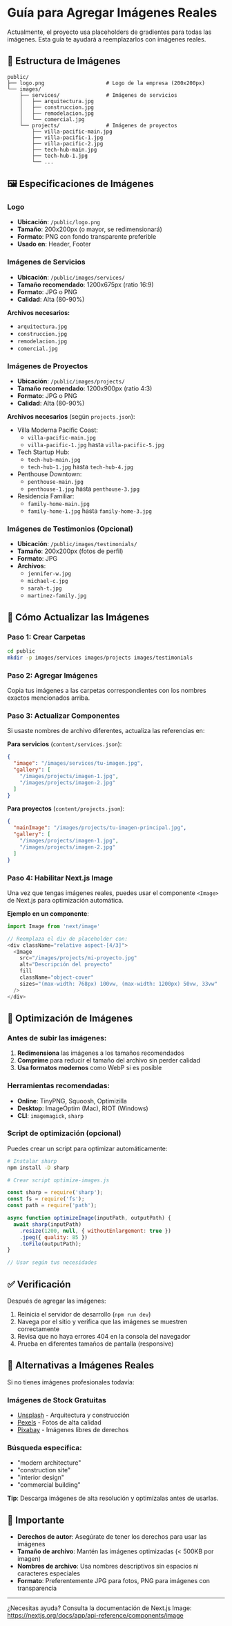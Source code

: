 # Guía para Agregar Imágenes Reales

Actualmente, el proyecto usa placeholders de gradientes para todas las imágenes. Esta guía te ayudará a reemplazarlos con imágenes reales.

## 📁 Estructura de Imágenes

```
public/
├── logo.png                    # Logo de la empresa (200x200px)
└── images/
    ├── services/               # Imágenes de servicios
    │   ├── arquitectura.jpg
    │   ├── construccion.jpg
    │   ├── remodelacion.jpg
    │   └── comercial.jpg
    └── projects/               # Imágenes de proyectos
        ├── villa-pacific-main.jpg
        ├── villa-pacific-1.jpg
        ├── villa-pacific-2.jpg
        ├── tech-hub-main.jpg
        ├── tech-hub-1.jpg
        └── ...
```

## 🖼️ Especificaciones de Imágenes

### Logo
- **Ubicación**: `/public/logo.png`
- **Tamaño**: 200x200px (o mayor, se redimensionará)
- **Formato**: PNG con fondo transparente preferible
- **Usado en**: Header, Footer

### Imágenes de Servicios
- **Ubicación**: `/public/images/services/`
- **Tamaño recomendado**: 1200x675px (ratio 16:9)
- **Formato**: JPG o PNG
- **Calidad**: Alta (80-90%)

**Archivos necesarios:**
- `arquitectura.jpg`
- `construccion.jpg`
- `remodelacion.jpg`
- `comercial.jpg`

### Imágenes de Proyectos
- **Ubicación**: `/public/images/projects/`
- **Tamaño recomendado**: 1200x900px (ratio 4:3)
- **Formato**: JPG o PNG
- **Calidad**: Alta (80-90%)

**Archivos necesarios** (según `projects.json`):
- Villa Moderna Pacific Coast:
  - `villa-pacific-main.jpg`
  - `villa-pacific-1.jpg` hasta `villa-pacific-5.jpg`
- Tech Startup Hub:
  - `tech-hub-main.jpg`
  - `tech-hub-1.jpg` hasta `tech-hub-4.jpg`
- Penthouse Downtown:
  - `penthouse-main.jpg`
  - `penthouse-1.jpg` hasta `penthouse-3.jpg`
- Residencia Familiar:
  - `family-home-main.jpg`
  - `family-home-1.jpg` hasta `family-home-3.jpg`

### Imágenes de Testimonios (Opcional)
- **Ubicación**: `/public/images/testimonials/`
- **Tamaño**: 200x200px (fotos de perfil)
- **Formato**: JPG
- **Archivos**: 
  - `jennifer-w.jpg`
  - `michael-c.jpg`
  - `sarah-t.jpg`
  - `martinez-family.jpg`

## 🔄 Cómo Actualizar las Imágenes

### Paso 1: Crear Carpetas
```bash
cd public
mkdir -p images/services images/projects images/testimonials
```

### Paso 2: Agregar Imágenes
Copia tus imágenes a las carpetas correspondientes con los nombres exactos mencionados arriba.

### Paso 3: Actualizar Componentes

Si usaste nombres de archivo diferentes, actualiza las referencias en:

**Para servicios** (`content/services.json`):
```json
{
  "image": "/images/services/tu-imagen.jpg",
  "gallery": [
    "/images/projects/imagen-1.jpg",
    "/images/projects/imagen-2.jpg"
  ]
}
```

**Para proyectos** (`content/projects.json`):
```json
{
  "mainImage": "/images/projects/tu-imagen-principal.jpg",
  "gallery": [
    "/images/projects/imagen-1.jpg",
    "/images/projects/imagen-2.jpg"
  ]
}
```

### Paso 4: Habilitar Next.js Image

Una vez que tengas imágenes reales, puedes usar el componente `<Image>` de Next.js para optimización automática.

**Ejemplo en un componente**:

```typescript
import Image from 'next/image'

// Reemplaza el div de placeholder con:
<div className="relative aspect-[4/3]">
  <Image
    src="/images/projects/mi-proyecto.jpg"
    alt="Descripción del proyecto"
    fill
    className="object-cover"
    sizes="(max-width: 768px) 100vw, (max-width: 1200px) 50vw, 33vw"
  />
</div>
```

## 📝 Optimización de Imágenes

### Antes de subir las imágenes:

1. **Redimensiona** las imágenes a los tamaños recomendados
2. **Comprime** para reducir el tamaño del archivo sin perder calidad
3. **Usa formatos modernos** como WebP si es posible

### Herramientas recomendadas:
- **Online**: TinyPNG, Squoosh, Optimizilla
- **Desktop**: ImageOptim (Mac), RIOT (Windows)
- **CLI**: `imagemagick`, `sharp`

### Script de optimización (opcional)

Puedes crear un script para optimizar automáticamente:

```bash
# Instalar sharp
npm install -D sharp

# Crear script optimize-images.js
```

```javascript
const sharp = require('sharp');
const fs = require('fs');
const path = require('path');

async function optimizeImage(inputPath, outputPath) {
  await sharp(inputPath)
    .resize(1200, null, { withoutEnlargement: true })
    .jpeg({ quality: 85 })
    .toFile(outputPath);
}

// Usar según tus necesidades
```

## ✅ Verificación

Después de agregar las imágenes:

1. Reinicia el servidor de desarrollo (`npm run dev`)
2. Navega por el sitio y verifica que las imágenes se muestren correctamente
3. Revisa que no haya errores 404 en la consola del navegador
4. Prueba en diferentes tamaños de pantalla (responsive)

## 🎨 Alternativas a Imágenes Reales

Si no tienes imágenes profesionales todavía:

### Imágenes de Stock Gratuitas
- [Unsplash](https://unsplash.com) - Arquitectura y construcción
- [Pexels](https://pexels.com) - Fotos de alta calidad
- [Pixabay](https://pixabay.com) - Imágenes libres de derechos

### Búsqueda específica:
- "modern architecture"
- "construction site"
- "interior design"
- "commercial building"

**Tip**: Descarga imágenes de alta resolución y optimízalas antes de usarlas.

## 🚨 Importante

- **Derechos de autor**: Asegúrate de tener los derechos para usar las imágenes
- **Tamaño de archivo**: Mantén las imágenes optimizadas (< 500KB por imagen)
- **Nombres de archivo**: Usa nombres descriptivos sin espacios ni caracteres especiales
- **Formato**: Preferentemente JPG para fotos, PNG para imágenes con transparencia

---

¿Necesitas ayuda? Consulta la documentación de Next.js Image: https://nextjs.org/docs/app/api-reference/components/image


